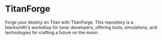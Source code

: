# TitanForge
Forge your destiny on Titan with TitanForge. This repository is a blacksmith's workshop for lunar developers, offering tools, simulations, and technologies for crafting a future on the moon.
